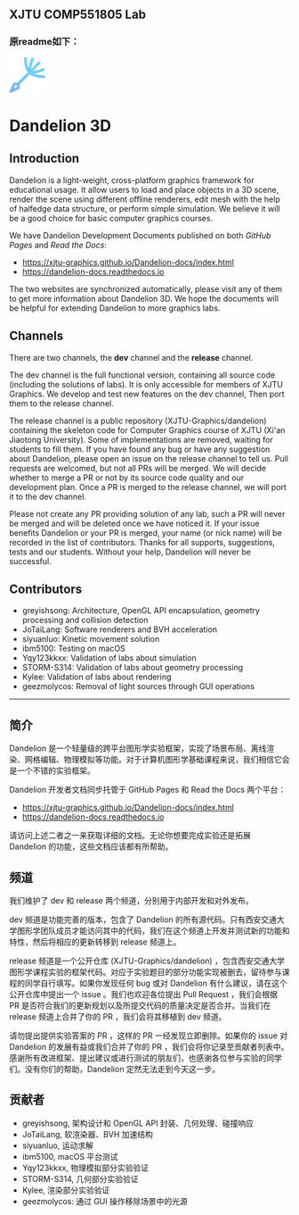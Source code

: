 ## XJTU COMP551805 Lab

### 原readme如下：

![dandelion_logo](./resources/icons/dandelion_64.png)

# Dandelion 3D

## Introduction

Dandelion is a light-weight, cross-platform graphics framework for educational usage. It allow users to load and place objects in a 3D scene, render the scene using different offline renderers, edit mesh with the help of halfedge data structure, or perform simple simulation. We believe it will be a good choice for basic computer graphics courses.

We have Dandelion Development Documents published on both *GitHub Pages* and *Read the Docs*:

- https://xjtu-graphics.github.io/Dandelion-docs/index.html
- https://dandelion-docs.readthedocs.io

The two websites are synchronized automatically, please visit any of them to get more information about Dandelion 3D. We hope the documents will be helpful for extending Dandelion to more graphics labs.

## Channels

There are two channels, the **dev** channel and the **release** channel.

The dev channel is the full functional version, containing all source code (including the solutions of labs). It is only accessible for members of XJTU Graphics. We develop and test new features on the dev channel, Then port them to the release channel.

The release channel is a public repository (XJTU-Graphics/dandelion) containing the skeleton code for Computer Graphics course of XJTU (Xi'an Jiaotong University). Some of implementations are removed, waiting for students to fill them. If you have found any bug or have any suggestion about Dandelion, please open an issue on the release channel to tell us. Pull requests are welcomed, but not all PRs will be merged. We will decide whether to merge a PR or not by its source code quality and our development plan. Once a PR is merged to the release channel, we will port it to the dev channel.

Please not create any PR providing solution of any lab, such a PR will never be merged and will be deleted once we have noticed it. If your issue benefits Dandelion or your PR is merged, your name (or nick name) will be recorded in the list of contributors. Thanks for all supports, suggestions, tests and our students. Without your help, Dandelion will never be successful.


## Contributors

- greyishsong: Architecture, OpenGL API encapsulation, geometry processing and collision detection
- JoTaiLang: Software renderers and BVH acceleration
- siyuanluo: Kinetic movement solution
- ibm5100: Testing on macOS
- Yqy123kkxx: Validation of labs about simulation
- STORM-S314: Validation of labs about geometry processing
- Kylee: Validation of labs about rendering
- geezmolycos: Removal of light sources through GUI operations

---

## 简介

Dandelion 是一个轻量级的跨平台图形学实验框架，实现了场景布局、离线渲染、网格编辑、物理模拟等功能。对于计算机图形学基础课程来说，我们相信它会是一个不错的实验框架。

Dandelion 开发者文档同步托管于 GitHub Pages 和 Read the Docs 两个平台：

- https://xjtu-graphics.github.io/Dandelion-docs/index.html
- https://dandelion-docs.readthedocs.io

请访问上述二者之一来获取详细的文档。无论你想要完成实验还是拓展 Dandelion 的功能，这些文档应该都有所帮助。

## 频道

我们维护了 dev 和 release 两个频道，分别用于内部开发和对外发布。

dev 频道是功能完善的版本，包含了 Dandelion 的所有源代码。只有西安交通大学图形学团队成员才能访问其中的代码，我们在这个频道上开发并测试新的功能和特性，然后将相应的更新转移到 release 频道上。

release 频道是一个公开仓库 (XJTU-Graphics/dandelion) ，包含西安交通大学图形学课程实验的框架代码。对应于实验题目的部分功能实现被删去，留待参与课程的同学自行填写。如果你发现任何 bug 或对 Dandelion 有什么建议，请在这个公开仓库中提出一个 issue 。我们也欢迎各位提出 Pull Request ，我们会根据 PR 是否符合我们的更新规划以及所提交代码的质量决定是否合并。当我们在 release 频道上合并了你的 PR ，我们会将其移植到 dev 频道。

请勿提出提供实验答案的 PR ，这样的 PR 一经发现立即删除。如果你的 issue 对 Dandelion 的发展有益或我们合并了你的 PR ，我们会将你记录至贡献者列表中。感谢所有改进框架、提出建议或进行测试的朋友们，也感谢各位参与实验的同学们。没有你们的帮助，Dandelion 定然无法走到今天这一步。

## 贡献者

- greyishsong, 架构设计和 OpenGL API 封装、几何处理、碰撞响应
- JoTaiLang, 软渲染器、BVH 加速结构
- siyuanluo, 运动求解
- ibm5100, macOS 平台测试
- Yqy123kkxx, 物理模拟部分实验验证
- STORM-S314, 几何部分实验验证
- Kylee, 渲染部分实验验证
- geezmolycos: 通过 GUI 操作移除场景中的光源
